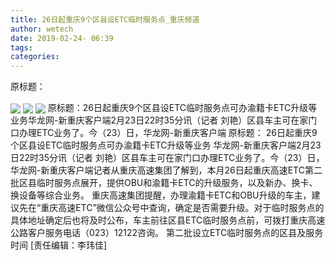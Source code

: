 ```yaml
---
title: 26日起重庆9个区县设ETC临时服务点_重庆频道
author: wetech
date: 2019-02-24- 06:39
tags: 
categories: 
---
```

原标题：
<!-- more -->
                
<img align="center" border="0" src="http://p1.ifengimg.com/a/2019_09/58db3adaace638a_size17_w408_h397.png" />
                
<img align="center" border="0" src="http://p3.ifengimg.com/a/2019_09/b9b833bcc63ab26_size16_w407_h354.png" />
            
<img align="center" border="0" src="http://p2.ifengimg.com/a/2016/0810/204c433878d5cf9size1_w16_h16.png" />
原标题：26日起重庆9个区县设ETC临时服务点可办渝籍卡ETC升级等业务华龙网-新重庆客户端2月23日22时35分讯（记者 刘艳）区县车主可在家门口办理ETC业务了。今（23）日，华龙网-新重庆客户端
原标题：
26日起重庆9个区县设ETC临时服务点可办渝籍卡ETC升级等业务
华龙网-新重庆客户端2月23日22时35分讯（记者 刘艳）区县车主可在家门口办理ETC业务了。今（23）日，华龙网-新重庆客户端记者从重庆高速集团了解到，本月26日起重庆高速ETC第二批区县临时服务点展开，提供OBU和渝籍卡ETC的升级服务，以及新办、换卡、换设备等综合业务。
重庆高速集团提醒，办理渝籍卡ETC和OBU升级的车主，建议先在“重庆高速ETC”微信公众号中查询，确定是否需要升级。对于临时服务点的具体地址确定后也将及时公布，车主前往区县ETC临时服务点前，可拨打重庆高速公路客户服务电话（023）12122咨询。
第二批设立ETC临时服务点的区县及服务时间
[责任编辑：李玮佳]
            
